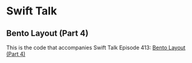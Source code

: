 # Swift Talk
## Bento Layout (Part 4)

This is the code that accompanies Swift Talk Episode 413: [Bento Layout (Part 4)](https://talk.objc.io/episodes/S01E413-bento-layout-part-4)
